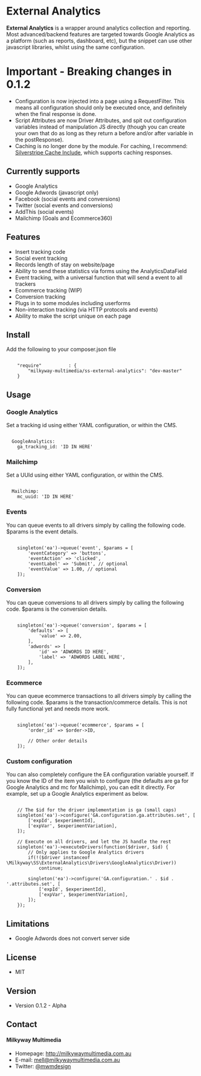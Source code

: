 External Analytics
==================
**External Analytics** is a wrapper around analytics collection and reporting. Most advanced/backend features are targeted towards Google Analytics as a platform (such as reports, dashboard, etc), but the snippet can use other javascript libraries, whilst using the same configuration.

# Important - Breaking changes in 0.1.2
* Configuration is now injected into a page using a RequestFilter. This means all configuration should only be executed once, and definitely when the final response is done.
* Script Attributes are now Driver Attributes, and spit out configuration variables instead of manipulation JS directly (though you can create your own that do as long as they return a before and/or after variable in the postResponse).
* Caching is no longer done by the module. For caching, I recommend: [Silverstripe Cache Include](https://github.com/heyday/silverstripe-cacheinclude), which supports caching responses.

## Currently supports
* Google Analytics
* Google Adwords (javascript only)
* Facebook (social events and conversions)
* Twitter (social events and conversions)
* AddThis (social events)
* Mailchimp (Goals and Ecommerce360)

## Features
* Insert tracking code
* Social event tracking
* Records length of stay on website/page
* Ability to send these statistics via forms using the AnalyticsDataField
* Event tracking, with a universal function that will send a event to all trackers
* Ecommerce tracking (WIP)
* Conversion tracking
* Plugs in to some modules including userforms
* Non-interaction tracking (via HTTP protocols and events)
* Ability to make the script unique on each page

## Install
Add the following to your composer.json file

```

    "require"          : {
		"milkyway-multimedia/ss-external-analytics": "dev-master"
	}

```

## Usage
### Google Analytics
Set a tracking id using either YAML configuration, or within the CMS.

```

  GoogleAnalytics:
    ga_tracking_id: 'ID IN HERE'

```

### Mailchimp
Set a UUId using either YAML configuration, or within the CMS.

```

  Mailchimp:
    mc_uuid: 'ID IN HERE'

```

### Events
You can queue events to all drivers simply by calling the following code. $params is the event details.

```

    singleton('ea')->queue('event', $params = [
    	'eventCategory' => 'buttons',
    	'eventAction' => 'clicked',
    	'eventLabel' => 'Submit', // optional
    	'eventValue' => 1.00, // optional
    ]);

```

### Conversion
You can queue conversions to all drivers simply by calling the following code. $params is the conversion details.

```

    singleton('ea')->queue('conversion', $params = [
    	'defaults' => [
    		'value' => 2.00,
    	],
    	'adwords' => [
    		'id' => 'ADWORDS ID HERE',
    		'label' => 'ADWORDS LABEL HERE',
    	],
    ]);

```

### Ecommerce
You can queue ecommerce transactions to all drivers simply by calling the following code. $params is the transaction/commerce details. This is not fully functional yet and needs more work.

```

    singleton('ea')->queue('ecommerce', $params = [
    	'order_id' => $order->ID,
    	
    	// Other order details
    ]);

```

### Custom configuration
You can also completely configure the EA configuration variable yourself. If you know the ID of the item you wish to configure (the defaults are ga for Google Analytics and mc for Mailchimp), you can edit it directly. For example, set up a Google Analytics experiment as below.

```

	// The $id for the driver implementation is ga (small caps)
    singleton('ea')->configure('GA.configuration.ga.attributes.set', [
    	['expId', $experimentId],
    	['expVar', $experimentVariation],
    ]);
    
    // Execute on all drivers, and let the JS handle the rest
    singleton('ea')->executeDrivers(function($driver, $id) {
    	// Only applies to Google Analytics drivers
    	if(!($driver instanceof \Milkyway\SS\ExternalAnalytics\Drivers\GoogleAnalytics\Driver))
    		continue;
    		
		singleton('ea')->configure('GA.configuration.' . $id . '.attributes.set', [
			['expId', $experimentId],
			['expVar', $experimentVariation],
		]);
	});

```

## Limitations
* Google Adwords does not convert server side

## License 
* MIT

## Version 
* Version 0.1.2 - Alpha

## Contact
#### Milkyway Multimedia
* Homepage: http://milkywaymultimedia.com.au
* E-mail: mell@milkywaymultimedia.com.au
* Twitter: [@mwmdesign](https://twitter.com/mwmdesign "mwmdesign on twitter")
